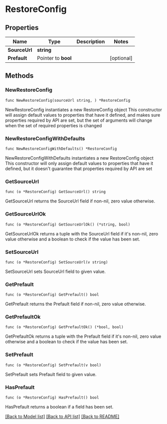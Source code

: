 # RestoreConfig

## Properties

Name | Type | Description | Notes
------------ | ------------- | ------------- | -------------
**SourceUrl** | **string** |  |
**Prefault** | Pointer to **bool** |  | [optional]

## Methods

### NewRestoreConfig

`func NewRestoreConfig(sourceUrl string, ) *RestoreConfig`

NewRestoreConfig instantiates a new RestoreConfig object
This constructor will assign default values to properties that have it defined,
and makes sure properties required by API are set, but the set of arguments
will change when the set of required properties is changed

### NewRestoreConfigWithDefaults

`func NewRestoreConfigWithDefaults() *RestoreConfig`

NewRestoreConfigWithDefaults instantiates a new RestoreConfig object
This constructor will only assign default values to properties that have it defined,
but it doesn't guarantee that properties required by API are set

### GetSourceUrl

`func (o *RestoreConfig) GetSourceUrl() string`

GetSourceUrl returns the SourceUrl field if non-nil, zero value otherwise.

### GetSourceUrlOk

`func (o *RestoreConfig) GetSourceUrlOk() (*string, bool)`

GetSourceUrlOk returns a tuple with the SourceUrl field if it's non-nil, zero value otherwise
and a boolean to check if the value has been set.

### SetSourceUrl

`func (o *RestoreConfig) SetSourceUrl(v string)`

SetSourceUrl sets SourceUrl field to given value.


### GetPrefault

`func (o *RestoreConfig) GetPrefault() bool`

GetPrefault returns the Prefault field if non-nil, zero value otherwise.

### GetPrefaultOk

`func (o *RestoreConfig) GetPrefaultOk() (*bool, bool)`

GetPrefaultOk returns a tuple with the Prefault field if it's non-nil, zero value otherwise
and a boolean to check if the value has been set.

### SetPrefault

`func (o *RestoreConfig) SetPrefault(v bool)`

SetPrefault sets Prefault field to given value.

### HasPrefault

`func (o *RestoreConfig) HasPrefault() bool`

HasPrefault returns a boolean if a field has been set.


[[Back to Model list]](../README.md#documentation-for-models) [[Back to API list]](../README.md#documentation-for-api-endpoints) [[Back to README]](../README.md)


